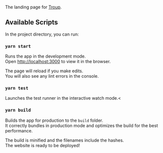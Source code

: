 The landing page for [Troup](https://www.troup.io).

## Available Scripts

In the project directory, you can run:

### `yarn start`

Runs the app in the development mode.<br />
Open [http://localhost:3000](http://localhost:3000) to view it in the browser.

The page will reload if you make edits.<br />
You will also see any lint errors in the console.

### `yarn test`

Launches the test runner in the interactive watch mode.<

### `yarn build`

Builds the app for production to the `build` folder.<br />
It correctly bundles in production mode and optimizes the build for the best performance.

The build is minified and the filenames include the hashes.<br />
The website is ready to be deployed!
